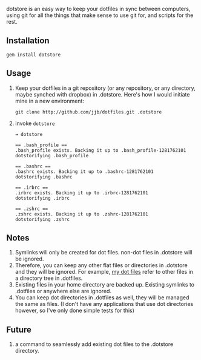 dotstore is an easy way to keep your dotfiles in sync between computers, using git for all the things that make sense to use git for, and scripts for the rest.

## Installation

`gem install dotstore`

## Usage

1.  Keep your dotfiles in a git repository (or any repository, or any directory, maybe synched with dropbox) in .dotstore. Here's how I would initiate mine in a new environment:

        git clone http://github.com/jjb/dotfiles.git .dotstore
2.  invoke `dotstore`

        ➔ dotstore 

        == .bash_profile ==
        .bash_profile exists. Backing it up to .bash_profile-1281762101
        dotstorifying .bash_profile

        == .bashrc ==
        .bashrc exists. Backing it up to .bashrc-1281762101
        dotstorifying .bashrc

        == .irbrc ==
        .irbrc exists. Backing it up to .irbrc-1281762101
        dotstorifying .irbrc

        == .zshrc ==
        .zshrc exists. Backing it up to .zshrc-1281762101
        dotstorifying .zshrc

## Notes
1. Symlinks will only be created for dot files. non-dot files in .dotstore will be ignored.
2. Therefore, you can keep any other flat files or directories in .dotstore and they will be ignored. For example, [my dot files](http://github.com/jjb/dotfiles) refer to other files in a directory tree in .dotfiles.
3. Existing files in your home directory are backed up. Existing symlinks to .dotfiles or anywhere else are ignored.
4. You can keep dot directories in .dotfiles as well, they will be managed the same as files. (I don't have any applications that use dot directories however, so I've only done simple tests for this)

## Future
1. a command to seamlessly add existing dot files to the .dotstore directory.
